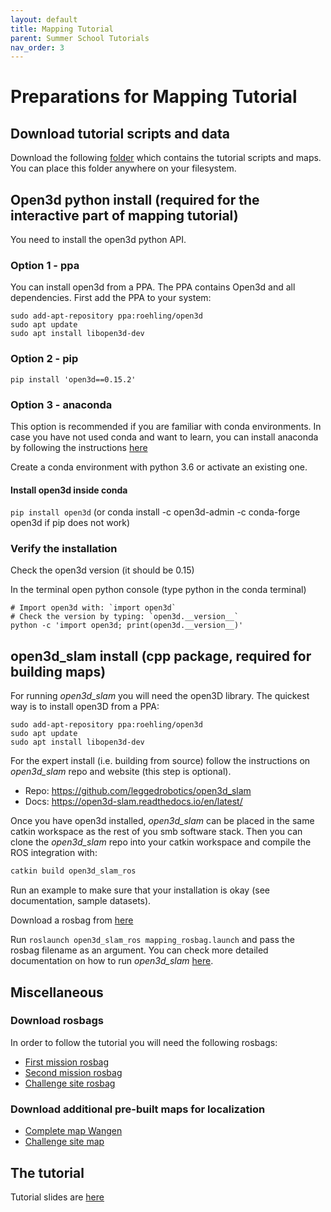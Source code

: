 ```yaml
---
layout: default
title: Mapping Tutorial
parent: Summer School Tutorials
nav_order: 3
---
```


# Preparations for Mapping Tutorial

## Download tutorial scripts and data

Download the following [folder](https://drive.google.com/drive/folders/1GC9h8f6164sgmsRAUPblgw6pvxkMf8z0?usp=sharing) which contains the tutorial scripts and maps. You can place this folder anywhere on your filesystem.

## Open3d python install (required for the interactive part of mapping tutorial)

You need to install the open3d python API.

### Option 1 - ppa

You can install open3d from a PPA. The PPA contains Open3d and all dependencies. First add the PPA to your system:

```shell
sudo add-apt-repository ppa:roehling/open3d
sudo apt update
sudo apt install libopen3d-dev
```

### Option 2 - pip

`pip install 'open3d==0.15.2'`

### Option 3 - anaconda

This option is recommended if you are familiar with conda environments. In case you have not used conda and want to learn, you can install anaconda by following the instructions [here](https://linuxize.com/post/how-to-install-anaconda-on-ubuntu-20-04/)

Create a conda environment with python 3.6 or activate an existing one.

#### Install open3d inside conda

`pip install open3d` (or conda install -c open3d-admin -c conda-forge open3d if pip does not work)

### Verify the installation

Check the open3d version (it should be 0.15)

In the terminal open python console (type python in the conda terminal)

```shell
# Import open3d with: `import open3d`
# Check the version by typing: `open3d.__version__`
python -c 'import open3d; print(open3d.__version__)'
```

## open3d_slam install (cpp package, required for building maps)

For running *open3d_slam* you will need the open3D library. The quickest way is to install open3D from a PPA:

```
sudo add-apt-repository ppa:roehling/open3d
sudo apt update
sudo apt install libopen3d-dev
```

For the expert install (i.e. building from source) follow the instructions on *open3d_slam* repo and website (this step is optional).

- Repo: <https://github.com/leggedrobotics/open3d_slam>
- Docs: <https://open3d-slam.readthedocs.io/en/latest/>

Once you have open3d installed, *open3d_slam* can be placed in the same catkin workspace as the rest of you smb software stack. Then you can clone the *open3d_slam* repo into your catkin workspace and compile the ROS integration with:

```bash
catkin build open3d_slam_ros
```
Run an example to make sure that your installation is okay (see documentation, sample datasets).

Download a rosbag from [here](#download-rosbags)

Run `roslaunch open3d_slam_ros mapping_rosbag.launch` and pass the rosbag filename as an argument. You can check more detailed documentation on how to run *open3d_slam* [here](https://open3d-slam.readthedocs.io/en/latest/usage.html).

## Miscellaneous

### Download rosbags

In order to follow the tutorial you will need the following rosbags:

- [First mission rosbag](http://robotics.ethz.ch/~asl-datasets/2021_RSS_datasets/SLAMTutorial/first_mission_wangen.bag)
- [Second mission rosbag](http://robotics.ethz.ch/~asl-datasets/2021_RSS_datasets/SLAMTutorial/second_mission_wangen.bag)
- [Challenge site rosbag](http://robotics.ethz.ch/~asl-datasets/2021_RSS_datasets/SLAMTutorial/challenge_site.bag)


### Download additional pre-built maps for localization

- [Complete map Wangen](http://robotics.ethz.ch/~asl-datasets/2021_RSS_datasets/SLAMTutorial/wangen_map_decimated.pcd)
- [Challenge site map](http://robotics.ethz.ch/~asl-datasets/2021_RSS_datasets/SLAMTutorial/challenge_decimated.pcd)

## The tutorial

Tutorial slides are [here](https://drive.google.com/drive/folders/1pGW5H-B_lmcF_J35kizlfmYaa_C9urtk?usp=sharing)
